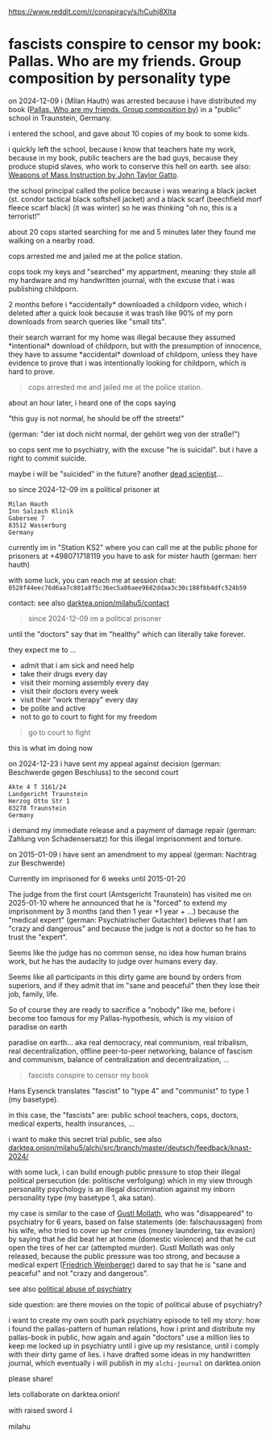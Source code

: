 https://www.reddit.com/r/conspiracy/s/hCuhj8XIta

# fascists conspire to censor my book: Pallas. Who are my friends. Group composition by personality type

on 2024-12-09 i (Milan Hauth) was arrested
because i have distributed my book
([Pallas. Who are my friends. Group composition by](https://milahu.github.io/alchi/src/whoaremyfriends/whoaremyfriends.html))
in a "public" school in Traunstein, Germany.

i entered the school,
and gave about 10 copies of my book
to some kids.

i quickly left the school,
because i know that teachers hate my work,
because in my book,
public teachers are the bad guys,
because they produce stupid slaves,
who work to conserve this hell on earth.
see also: [Weapons of Mass Instruction by John Taylor Gatto](https://annas-archive.org/search?q=John+Taylor+Gatto).

the school principal called the police
because i was wearing a black jacket
(st. condor tactical black softshell jacket)
and a black scarf
(beechfield morf fleece scarf black)
(it was winter)
so he was thinking
"oh no, this is a terrorist!"

about 20 cops started searching for me
and 5 minutes later
they found me walking on a nearby road.

cops arrested me
and jailed me at the police station.

cops took my keys
and "searched" my appartment,
meaning: they stole all my hardware
and my handwritten journal,
with the excuse that i was publishing childporn.

2 months before
i \*accidentally* downloaded
a childporn video,
which i deleted after a quick look
because it was trash
like 90% of my porn downloads
from search queries like "small tits".

their search warrant for my home was illegal
because they assumed
\*intentional* download of childporn,
but with the presumption of innocence,
they have to assume
\*accidental* download of childporn,
unless they have evidence to prove
that i was intentionally looking for childporn,
which is hard to prove.

> cops arrested me
> and jailed me at the police station.

about an hour later,
i heard one of the cops saying

"this guy is not normal,
he should be off the streets!"

(german: "der ist doch nicht normal,
der gehört weg von der straße!")

so cops sent me to psychiatry,
with the excuse "he is suicidal".
but i have a right to commit suicide.

maybe i will be "suicided" in the future?
another [dead scientist](https://www.stevequayle.com/index.php?s=146)...

so since 2024-12-09
im a political prisoner at

```
Milan Hauth
Inn Salzach Klinik
Gabersee 7
83512 Wasserburg
Germany
```

currently im in "Station KS2"
where you can call me
at the public phone for prisoners at
+498071718119
you have to ask for mister hauth
(german: herr hauth)

with some luck,
you can reach me at session chat:
`0528f44eec76d6aa7c801a8f5c36ec5a86aee9682ddaa3c30c188fbb4dfc524b59`

contact: see also
[darktea.onion/milahu5/contact](http://it7otdanqu7ktntxzm427cba6i53w6wlanlh23v5i3siqmos47pzhvyd.onion/milahu5/contact)

> since 2024-12-09
> im a political prisoner

until the "doctors" say that im "healthy"
which can literally take forever.

they expect me to ...

- admit that i am sick and need help
- take their drugs every day
- visit their morning assembly every day
- visit their doctors every week
- visit their "work therapy" every day
- be polite and active
- not to go to court to fight for my freedom

> go to court to fight

this is what im doing now 

on 2024-12-23 i have sent my
appeal against decision
(german: Beschwerde gegen Beschluss)
to the second court

```
Akte 4 T 3161/24
Landgericht Traunstein
Herzog Otto Str 1
83278 Traunstein
Germany
```

i demand my immediate release
and a payment of damage repair
(german: Zahlung von Schadensersatz)
for this illegal imprisonment and torture.

on 2015-01-09 i have sent
an amendment to my appeal
(german: Nachtrag zur Beschwerde)

Currently im imprisoned
for 6 weeks until 2015-01-20

The judge from the first court
(Amtsgericht Traunstein)
has visited me on 2025-01-10
where he announced 
that he is "forced" 
to extend my imprisonment by 3 months
(and then 1 year +1 year + ...)
because the "medical expert"
(german: Psychiatrischer Gutachter)
believes that I am "crazy and dangerous"
and because the judge is not a doctor
so he has to trust the "expert".

Seems like the judge has
no common sense,
no idea how human brains work,
but he has the audacity to judge
over humans every day. 

Seems like all participants
in this dirty game
are bound by orders from superiors,
and if they admit
that im "sane and peaceful"
then they lose their job, family, life.

So of course they are ready
to sacrifice a "nobody" like me,
before i become too famous
for my Pallas-hypothesis,
which is my vision of paradise on earth

paradise on earth...
aka real democracy,
real communism,
real tribalism,
real decentralization,
offline peer-to-peer networking,
balance of fascism and communism,
balance of centralization and decentralization,
...

> fascists conspire to censor my book

Hans Eysenck translates "fascist" to "type 4" and "communist" to type 1 (my basetype).

in this case, the "fascists" are: public school teachers, cops, doctors, medical experts, health insurances, ...

i want to make this secret trial public, see also
[darktea.onion/milahu5/alchi/src/branch/master/deutsch/feedback/knast-2024/](http://it7otdanqu7ktntxzm427cba6i53w6wlanlh23v5i3siqmos47pzhvyd.onion/milahu5/alchi/src/branch/master/deutsch/feedback/knast-2024)

with some luck,
i can build enough public pressure
to stop their illegal political persecution
(de: politische verfolgung)
which in my view through
personality psychology
is an illegal discrimination
against my inborn personality type
(my basetype 1, aka satan).

my case is similar to the case of [Gustl Mollath](https://en.wikipedia.org/wiki/Gustl_Mollath), who was "disappeared" to psychiatry for 6 years, based on false statements (de: falschaussagen) from his wife, who tried to cover up her crimes (money laundering, tax evasion) by saying that he did beat her at home (domestic violence) and that he cut open the tires of her car (attempted murder). Gustl Mollath was only released, because the public pressure was too strong, and because a medical expert ([Friedrich Weinberger](https://www.psychiatrie-und-ethik.de/wpgepde/uber-uns/)) dared to say that he is "sane and peaceful" and not "crazy and dangerous".

see also [political abuse of psychiatry](https://en.wikipedia.org/wiki/Political_abuse_of_psychiatry)

side question: are there movies on the topic of political abuse of psychiatry?

i want to create my own south park psychiatry episode to tell my story: how i found the pallas-pattern of human relations, how i print and distribute my pallas-book in public, how again and again "doctors" use a million lies to keep me locked up in psychiatry until i give up my resistance, until i comply with their dirty game of lies. i have drafted some ideas in my handwritten journal, which eventually i will publish in my `alchi-journal` on darktea.onion

please share!

lets collaborate on darktea.onion!

with raised sword ⸸

milahu
